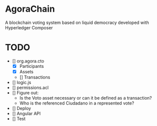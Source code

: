 # AgoraChain
A blockchain voting system based on liquid democracy developed with Hyperledger Composer

# TODO
- [] org.agora.cto
    - [x] Participants
    - [x] Assets
    - [] Transactions
- [] logic.js
- [] permissions.acl
- [] Figure out:
    - Is the Voto asset necessary or can it be defined as a transaction?
    - Who is the referenced Ciudadano in a represented vote?
- [] Deploy
- [] Angular API
- [] Test